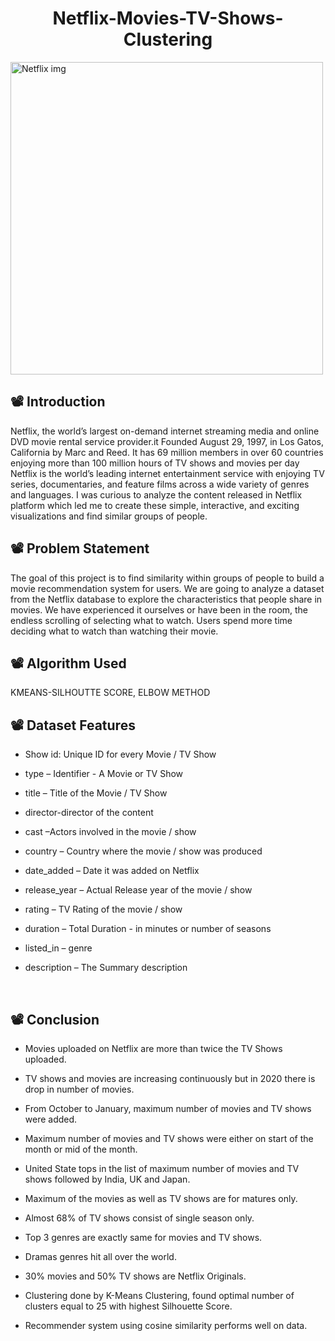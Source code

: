 <h1 align="center"> Netflix-Movies-TV-Shows-Clustering</h1>

<img align = "center" width = 500 length=10000 src="https://media.giphy.com/media/vYHSRSor0Kaje/giphy.gif" alt='Netflix img'/>
<h2>📽 Introduction</h2>
Netflix, the world’s largest on-demand internet streaming media and online DVD movie rental service provider.it Founded August 29, 1997, in Los Gatos, California by Marc and Reed. It has 69 million members in over 60 countries enjoying more than 100 million hours of TV shows and movies per day Netflix is the world’s leading internet entertainment service with enjoying TV series, documentaries, and feature films across a wide variety of genres and languages. I was curious to analyze the content released in Netflix platform which led me to create these simple, interactive, and exciting visualizations and find similar groups of people.
<h2>📽 Problem Statement</h2>
The goal of this project is to find similarity within groups of people to build a movie recommendation system for users. We are going to analyze a dataset from the Netflix database to explore the characteristics that people share in movies. We have experienced it ourselves or have been in the room, the endless scrolling of selecting what to watch. Users spend more time deciding what to watch than watching their movie.

<h2>📽 Algorithm Used</h2>
KMEANS-SILHOUTTE SCORE, ELBOW METHOD

<h2>📽 Dataset Features</h2>


* Show id: Unique ID for every Movie / TV Show

* type – Identifier - A Movie or TV Show

* title – Title of the Movie / TV Show

* director-director of the content

* cast –Actors involved in the movie / show

* country – Country where the movie / show was produced

* date_added – Date it was added on Netflix

* release_year – Actual Release year of the movie / show

* rating – TV Rating of the movie / show

* duration – Total Duration - in minutes or number of seasons

* listed_in – genre

* description – The Summary description
<br>
<h2>📽 Conclusion</h2>


* Movies uploaded on Netflix are more than twice the TV Shows uploaded.<br>

* TV shows and movies are increasing continuously but in 2020 there is drop in number of movies.<br>

* From October to January, maximum number of movies and TV shows were added.<br>

* Maximum number of movies and TV shows were either on start of the  month or mid of the month.<br>

* United State tops in the list of maximum number of movies and TV shows followed by India, UK and Japan.<br>

* Maximum of the movies as well as TV shows are for matures only.<br>

* Almost 68% of TV shows consist of single season only.

* Top 3 genres are exactly same for movies and TV shows.

* Dramas genres hit all over the world.

* 30% movies and 50% TV shows are Netflix Originals.

* Clustering done by K-Means Clustering, found optimal number of clusters equal to 25 with highest Silhouette Score.

* Recommender system using cosine similarity performs well on data.

